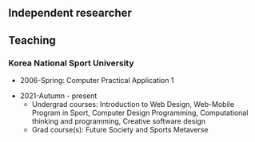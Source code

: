 <!--
**phaidalos/phaidalos** is a ✨ _special_ ✨ repository because its `README.md` (this file) appears on your GitHub profile.

Here are some ideas to get you started:

- 🔭 I’m currently working on ...
- 🌱 I’m currently learning ...
- 👯 I’m looking to collaborate on ...
- 🤔 I’m looking for help with ...
- 💬 Ask me about ...
- 📫 How to reach me: ...
- 😄 Pronouns: ...
- ⚡ Fun fact: ...
-->
## Independent researcher

## Teaching

### Korea National Sport University

- 2006-Spring: Computer Practical Application 1
+ 2021-Autumn - present
  - Undergrad courses: Introduction to Web Design, Web-Mobile Program in Sport, Computer Design Programming, Computational thinking and programming, Creative software design
  - Grad course(s): Future Society and Sports Metaverse
